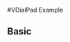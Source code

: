 #VDialPad Example

## Basic

<code-tab>
<template #example>
<ValueExample/>
</template>
<template #code>

```vue
<!--@include: ./components/dial-pad/BasicExample.vue-->
```

</template>
</code-tab>

<script setup lang="ts">
import codeTab from '../custom/CodeTab.vue'; 
import { defineClientComponent } from "vitepress"; 
const BasicExample = defineClientComponent(() => import("./components/dial-pad/BasicExample.vue"));
</script>
